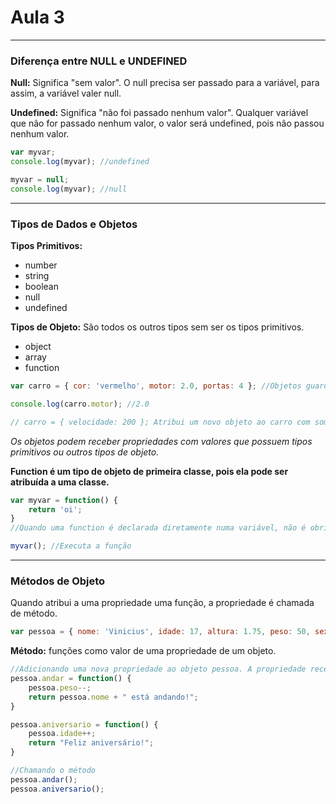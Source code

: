 # Aula 3

---
### Diferença entre NULL e UNDEFINED
**Null:** Significa "sem valor". O null precisa ser passado para a variável, para assim, a variável valer null.

**Undefined:** Significa "não foi passado nenhum valor". Qualquer variável que não for passado nenhum valor, o valor será undefined, pois não passou nenhum valor.
```javascript
var myvar;
console.log(myvar); //undefined

myvar = null;
console.log(myvar); //null
```

---
### Tipos de Dados e Objetos
**Tipos Primitivos:**
- number
- string
- boolean
- null
- undefined

**Tipos de Objeto:** São todos os outros tipos sem ser os tipos primitivos.
- object
- array
- function
```javascript
var carro = { cor: 'vermelho', motor: 2.0, portas: 4 }; //Objetos guardam propriedades

console.log(carro.motor); //2.0

// carro = { velocidade: 200 }; Atribui um novo objeto ao carro com somente o atribuito velocidade. Para adicionar uma nova propriedade, deve-se usar a notação de objeto (carro.velocidade = 200;).
```

*Os objetos podem receber propriedades com valores que possuem tipos primitivos ou outros tipos de objeto.*

**Function é um tipo de objeto de primeira classe, pois ela pode ser atribuída a uma classe.**
```javascript
var myvar = function() {
    return 'oi';
}
//Quando uma function é declarada diretamente numa variável, não é obrigatório colocar nome na função.

myvar(); //Executa a função
```

---
### Métodos de Objeto
Quando atribui a uma propriedade uma função, a propriedade é chamada de método.
```javascript
var pessoa = { nome: 'Vinicius', idade: 17, altura: 1.75, peso: 50, sexo: 'M' };
```

**Método:** funções como valor de uma propriedade de um objeto.
```javascript
//Adicionando uma nova propriedade ao objeto pessoa. A propriedade recebe uma função, assim a propriedade será chamada método.
pessoa.andar = function() {
    pessoa.peso--;
    return pessoa.nome + " está andando!";
}

pessoa.aniversario = function() {
    pessoa.idade++;
    return "Feliz aniversário!";
}

//Chamando o método
pessoa.andar();
pessoa.aniversario();
```

